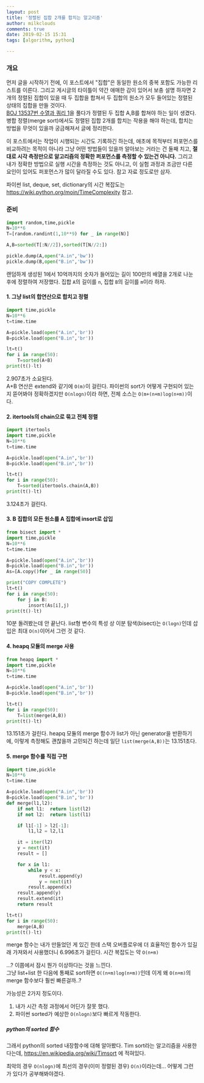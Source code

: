 ```yaml
---
layout: post
title: '정렬된 집합 2개를 합치는 알고리즘'
author: milkclouds
comments: true
date: 2019-02-15 15:31
tags: [algorithm, python]

---
```



### 개요  
먼저 글을 시작하기 전에, 이 포스트에서 "집합"은 동일한 원소의 중복 포함도 가능한 리스트를 이른다. 그리고 게시글의 타이틀이 약간 애매한 감이 있어서 보충 설명 하자면 2개의 정렬된 집합이 있을 때 두 집합을 합쳐서 두 집합의 원소가 모두 들어있는 정렬된 상태의 집합을 만들 것이다.    
[BOJ 13537번 수열과 쿼리 1](https://icpc.me/13537)을 풀다가 정렬된 두 집합 A,B를 합쳐야 하는 일이 생겼다. 병합 정렬(merge sort)에서도 정렬된 집합 2개를 합치는 작용을 해야 하는데, 합치는 방법을 무엇이 있을까 궁금해져서 글에 정리한다.

이 포스트에서는 작업이 시행되는 시간도 기록하긴 하는데, 애초에 목적부터 퍼포먼스를 비교하려는 목적이 아니라 그냥 어떤 방법들이 있을까 알아보는 거라는 건 둘째 치고, **절대로 시각 측정만으로 알고리즘의 정확한 퍼포먼스를 측정할 수 있는건 아니다.** 그리고 내가 정확한 방법으로 실행 시간을 측정하는 것도 아니고, 이 실험 과정과 조금만 다른 요인이 있어도 퍼포먼스가 많이 달라질 수도 있다. 참고 자료 정도로만 삼자.


파이썬 list, deque, set, dictionary의 시간 복잡도는 https://wiki.python.org/moin/TimeComplexity 참고.


### 준비

```python
import random,time,pickle
N=10**6
T=[random.randint(1,10**9) for _ in range(N)]

A,B=sorted(T[:N//2]),sorted(T[N//2:])

pickle.dump(A,open("A.in",'bw'))
pickle.dump(B,open("B.in",'bw'))
```

랜덤하게 생성된 1에서 10억까지의 숫자가 들어있는 길이 100만의 배열을 2개로 나눈 후에 정렬하여 저장했다. 집합 `A`의 길이를 `n`, 집합 `B`의 길이를 `m`이라 하자.

#### 1. 그냥 list의 합연산으로 합치고 정렬  

```python
import time,pickle
N=10**6
t=time.time

A=pickle.load(open("A.in",'br'))
B=pickle.load(open("B.in",'br'))

lt=t()
for i in range(50):
    T=sorted(A+B)
print(t()-lt)
```

2.907초가 소요된다.  
A+B 연산은 extend와 같기에 `O(m)`이 걸린다. 파이썬의 sort가 어떻게 구현되어 있는지 뜯어봐야 정확하겠지만 `O(nlogn)`이라 하면, 전체 소스는 `O(m+(n+m)log(n+m))`이다.  

#### 2. itertools의 chain으로 묶고 전체 정렬  

```python
import itertools
import time,pickle
N=10**6
t=time.time

A=pickle.load(open("A.in",'br'))
B=pickle.load(open("B.in",'br'))

lt=t()
for i in range(50):
    T=sorted(itertools.chain(A,B))
print(t()-lt)
```

3.124초가 걸린다.  


#### 3. B 집합의 모든 원소를 A 집합에 insort로 삽입  

```python
from bisect import *
import time,pickle
N=10**6
t=time.time

A=pickle.load(open("A.in",'br'))
B=pickle.load(open("B.in",'br'))
As=[A.copy()for _ in range(50)]

print("COPY COMPLETE")
lt=t()
for i in range(50):
    for j in B:
        insort(As[i],j)
print(t()-lt)
```

10분 돌려봤는데 안 끝난다.
list형 변수의 특성 상 이분 탐색(bisect)는 `O(logn)`인데 삽입은 최대 `O(n)`이어서 그런 것 같다.

#### 4. heapq 모듈의 merge 사용  

```python
from heapq import *
import time,pickle
N=10**6
t=time.time

A=pickle.load(open("A.in",'br'))
B=pickle.load(open("B.in",'br'))

lt=t()
for i in range(50):
    T=list(merge(A,B))
print(t()-lt)
```

13.151초가 걸린다.
heapq 모듈의 merge 함수가 list가 아닌 generator을 반환하기에, 이렇게 측정해도 괜찮을까 고민되긴 하는데 일단 `list(merge(A,B))`는 13.151초다.


#### 5. merge 함수를 직접 구현  

```python
import time,pickle
N=10**6
t=time.time

A=pickle.load(open("A.in",'br'))
B=pickle.load(open("B.in",'br'))
def merge(l1,l2):
    if not l1:  return list(l2)
    if not l2:  return list(l1)

    if l1[-1] > l2[-1]:
        l1,l2 = l2,l1

    it = iter(l2)
    y = next(it)
    result = []

    for x in l1:
        while y < x:
            result.append(y)
            y = next(it)
        result.append(x)
    result.append(y)
    result.extend(it)
    return result

lt=t()
for i in range(50):
    merge(A,B)
print(t()-lt)
```

merge 함수는 내가 만들었던 게 있긴 한데 스택 오버플로우에 더 효율적인 함수가 있길래 가져와서 사용했더니 6.996초가 걸린다. 시간 복잡도는 약 `O(n+m)`  

...? 이쯤에서 잠시 뭔가 이상하다는 것을 느낀다.  
그냥 list+list 한 다음에 통째로 sort하면 `O((n+m)log(n+m))`인데 이게 왜 `O(n+m)`의 merge 함수보다 훨씬 빠른걸까..?  



가능성은 2가지 정도이다.  
1. 내가 시간 측정 과정에서 어딘가 잘못 했다.  
2. 파이썬 sorted가 예상한 `O(nlogn)`보다 빠르게 작동한다.  


##### python의 sorted 함수  
그래서 python의 sorted 내장함수에 대해 알아봤다. Tim sort라는 알고리즘을 사용한다는데, https://en.wikipedia.org/wiki/Timsort 에 적혀있다.  

최악의 경우 `O(nlogn)`에 최선의 경우(이미 정렬된 경우) `O(n)`이라는데... 어떻게 그런가 있다가 공부해봐야겠다.